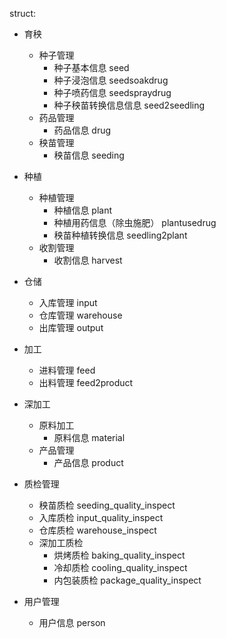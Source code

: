 struct:

- 育秧
	- 种子管理
		- 种子基本信息 seed
		- 种子浸泡信息 seedsoakdrug
		- 种子喷药信息 seedspraydrug
		- 种子秧苗转换信息信息 seed2seedling
	- 药品管理
		- 药品信息 drug
	- 秧苗管理
		- 秧苗信息 seeding

- 种植
	- 种植管理
		- 种植信息 plant
		- 种植用药信息（除虫施肥） plantusedrug
		- 秧苗种植转换信息 seedling2plant
	- 收割管理
		- 收割信息 harvest

- 仓储
	- 入库管理 input
	- 仓库管理 warehouse
	- 出库管理 output

- 加工
	- 进料管理 feed
	- 出料管理 feed2product

- 深加工
	- 原料加工 
		- 原料信息 material
	- 产品管理 
		- 产品信息 product



- 质检管理
	- 秧苗质检 seeding_quality_inspect
	- 入库质检 input_quality_inspect
	- 仓库质检 warehouse_inspect
	- 深加工质检
		- 烘烤质检 baking_quality_inspect
		- 冷却质检 cooling_quality_inspect
		- 内包装质检 package_quality_inspect

- 用户管理
	- 用户信息 person